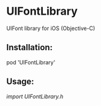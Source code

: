 # UIFontLibrary
UIFont library for iOS (Objective-C)

## Installation:

pod 'UIFontLibrary'

## Usage:

*import UIFontLibrary.h*

